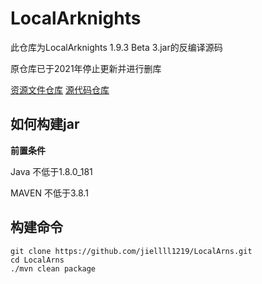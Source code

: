 # LocalArknights

此仓库为LocalArknights 1.9.3 Beta 3.jar的反编译源码

原仓库已于2021年停止更新并进行删库

[资源文件仓库](https://github.com/jiellll1219/LocalArknight-res) [源代码仓库](https://github.com/jiellll1219/LocalArrknight)

## 如何构建jar
**前置条件**

Java 不低于1.8.0_181

MAVEN 不低于3.8.1

## 构建命令
```sheell
git clone https://github.com/jiellll1219/LocalArns.git
cd LocalArns
./mvn clean package
```

